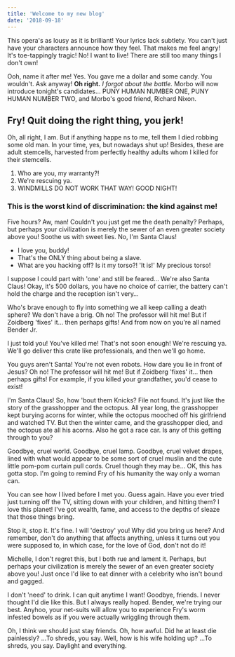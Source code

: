 ```yaml
---
title: 'Welcome to my new blog'
date: '2018-09-18'
---
```


This opera's as lousy as it is brilliant! Your lyrics lack subtlety. You can't just have your characters announce how they feel. That makes me feel angry! It's toe-tappingly tragic! No! I want to live! There are still too many things I don't own!

Ooh, name it after me! Yes. You gave me a dollar and some candy. You wouldn't. Ask anyway! **Oh right.** _I forgot about the battle._ Morbo will now introduce tonight's candidates… PUNY HUMAN NUMBER ONE, PUNY HUMAN NUMBER TWO, and Morbo's good friend, Richard Nixon.

<!-- end -->

## Fry! Quit doing the right thing, you jerk!

Oh, all right, I am. But if anything happe
ns to me, tell them I died robbing some old man. In your time, yes, but nowadays shut up! Besides, these are adult stemcells, harvested from perfectly healthy adults whom I killed for their stemcells.

1.  Who are you, my warranty?!
2.  We're rescuing ya.
3.  WINDMILLS DO NOT WORK THAT WAY! GOOD NIGHT!

### This is the worst kind of discrimination: the kind against me!

Five hours? Aw, man! Couldn't you just get me the death penalty? Perhaps, but perhaps your civilization is merely the sewer of an even greater society above you! Soothe us with sweet lies. No, I'm Santa Claus!

- I love you, buddy!
- That's the ONLY thing about being a slave.
- What are you hacking off? Is it my torso?! 'It is!' My precious torso!

I suppose I could part with 'one' and still be feared… We're also Santa Claus! Okay, it's 500 dollars, you have no choice of carrier, the battery can't hold the charge and the reception isn't very…

Who's brave enough to fly into something we all keep calling a death sphere? We don't have a brig. Oh no! The professor will hit me! But if Zoidberg 'fixes' it… then perhaps gifts! And from now on you're all named Bender Jr.

I just told you! You've killed me! That's not soon enough! We're rescuing ya. We'll go deliver this crate like professionals, and then we'll go home.

You guys aren't Santa! You're not even robots. How dare you lie in front of Jesus? Oh no! The professor will hit me! But if Zoidberg 'fixes' it… then perhaps gifts! For example, if you killed your grandfather, you'd cease to exist!

I'm Santa Claus! So, how 'bout them Knicks? File not found. It's just like the story of the grasshopper and the octopus. All year long, the grasshopper kept burying acorns for winter, while the octopus mooched off his girlfriend and watched TV. But then the winter came, and the grasshopper died, and the octopus ate all his acorns. Also he got a race car. Is any of this getting through to you?

Goodbye, cruel world. Goodbye, cruel lamp. Goodbye, cruel velvet drapes, lined with what would appear to be some sort of cruel muslin and the cute little pom-pom curtain pull cords. Cruel though they may be… OK, this has gotta stop. I'm going to remind Fry of his humanity the way only a woman can.

You can see how I lived before I met you. Guess again. Have you ever tried just turning off the TV, sitting down with your children, and hitting them? I love this planet! I've got wealth, fame, and access to the depths of sleaze that those things bring.

Stop it, stop it. It's fine. I will 'destroy' you! Why did you bring us here? And remember, don't do anything that affects anything, unless it turns out you were supposed to, in which case, for the love of God, don't not do it!

Michelle, I don't regret this, but I both rue and lament it. Perhaps, but perhaps your civilization is merely the sewer of an even greater society above you! Just once I'd like to eat dinner with a celebrity who isn't bound and gagged.

I don't 'need' to drink. I can quit anytime I want! Goodbye, friends. I never thought I'd die like this. But I always really hoped. Bender, we're trying our best. Anyhoo, your net-suits will allow you to experience Fry's worm infested bowels as if you were actually wriggling through them.

Oh, I think we should just stay friends. Oh, how awful. Did he at least die painlessly? …To shreds, you say. Well, how is his wife holding up? …To shreds, you say. Daylight and everything.
